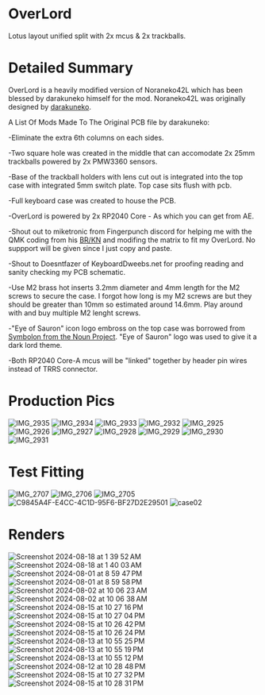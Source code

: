 # OverLord

Lotus layout unified split with 2x mcus & 2x trackballs.

# Detailed Summary

OverLord is a heavily modified version of Noraneko42L which has been blessed by darakuneko himself for the mod. Noraneko42L was originally designed by [darakuneko](https://github.com/darakuneko/Noraneko/tree/main/noraneko42l).

A List Of Mods Made To The Original PCB file by darakuneko:

-Eliminate the extra 6th columns on each sides.

-Two square hole was created in the middle that can accomodate 2x 25mm trackballs powered by 2x PMW3360 sensors.

-Base of the trackball holders with lens cut out is integrated into the top case with integrated 5mm switch plate. Top case sits flush with pcb.

-Full keyboard case was created to house the PCB.

-OverLord is powered by 2x RP2040 Core - As which you can get from AE.

-Shout out to miketronic from Fingerpunch discord for helping me with the QMK coding from his [BR/KN](https://github.com/miketronic/brkn-keyboard) and modifing the matrix to fit my OverLord. No suppport will be given since I just copy and paste.

-Shout to Doesntfazer of KeyboardDweebs.net for proofing reading and sanity checking my PCB schematic.

-Use M2 brass hot inserts 3.2mm diameter and 4mm length for the M2 screws to secure the case. I forgot how long is my M2 screws are but they should be greater than 10mm so estimated around 14.6mm. Play around with and buy multiple M2 lenght screws.

-"Eye of Sauron" icon logo embross on the top case was borrowed from [Symbolon from the Noun Project](https://thenounproject.com/icon/eye-of-sauron-1007756/). "Eye of Sauron" logo was used to give it a dark lord theme.

-Both RP2040 Core-A mcus will be "linked" together by header pin wires instead of TRRS connector.

# Production Pics
![IMG_2935](https://github.com/user-attachments/assets/1da241d4-54e2-401f-b791-bc9b68aad2a4)
![IMG_2934](https://github.com/user-attachments/assets/647acaec-8159-430f-b13a-d76f6e1fe1f6)
![IMG_2933](https://github.com/user-attachments/assets/c4356f1c-eaaf-44e8-ad73-be2031385a29)
![IMG_2932](https://github.com/user-attachments/assets/7aaf6300-788d-4f8f-a8ae-9dc21a8c248f)
![IMG_2925](https://github.com/user-attachments/assets/f2074fa6-50f8-43b0-bd2a-b366006c7960)
![IMG_2926](https://github.com/user-attachments/assets/5eb11ba6-ae19-4d4b-a194-34045df7f84a)
![IMG_2927](https://github.com/user-attachments/assets/12a6a1a3-c5bb-4e49-add8-b8f83245eb7f)
![IMG_2928](https://github.com/user-attachments/assets/2381b038-4e48-465b-936d-57c9c7905e73)
![IMG_2929](https://github.com/user-attachments/assets/0c5eb233-827a-4c14-9c21-08bf278f4b90)
![IMG_2930](https://github.com/user-attachments/assets/558dbc05-afa1-49bc-94e7-346e9ce1b917)
![IMG_2931](https://github.com/user-attachments/assets/d82417af-c64c-422a-bfb3-c41f0b6072d9)

# Test Fitting
![IMG_2707](https://github.com/user-attachments/assets/029263f2-cd57-474d-bc82-2caf53dad9ac)
![IMG_2706](https://github.com/user-attachments/assets/a9384805-8dea-4da3-90c1-0826b30a93cf)
![IMG_2705](https://github.com/user-attachments/assets/06e1bc89-0b4b-46f0-b3e3-8296902998e6)
![C9845A4F-E4CC-4C1D-95F6-BF27D2E29501](https://github.com/user-attachments/assets/a59a46ad-0cec-4963-8bf5-16d632aafb1a)
![case02](https://github.com/user-attachments/assets/41b77242-84e1-47c5-b268-4d8e64686faf)

# Renders

![Screenshot 2024-08-18 at 1 39 52 AM](https://github.com/user-attachments/assets/d226c8ea-a041-4107-967d-e291f5cce6a5)
![Screenshot 2024-08-18 at 1 40 03 AM](https://github.com/user-attachments/assets/c09dc3b3-35cf-40ec-8067-2123692cf95b)
![Screenshot 2024-08-01 at 8 59 47 PM](https://github.com/user-attachments/assets/22c92666-c021-4ffe-a35f-2ed77ccb87c3)
![Screenshot 2024-08-01 at 8 59 58 PM](https://github.com/user-attachments/assets/0ce3aff8-7f59-4940-824e-0c5b49a66487)
![Screenshot 2024-08-02 at 10 06 23 AM](https://github.com/user-attachments/assets/62f784b0-ee7d-405e-b139-8fa7f7711695)
![Screenshot 2024-08-02 at 10 06 38 AM](https://github.com/user-attachments/assets/b3ae3d2e-0daf-46f2-9845-2a7e8e2df206)
![Screenshot 2024-08-15 at 10 27 16 PM](https://github.com/user-attachments/assets/245341c7-bc2a-45bf-b4e2-53c78d1a7816)
![Screenshot 2024-08-15 at 10 27 04 PM](https://github.com/user-attachments/assets/c4c7ec3d-68b3-4fa5-9d3c-94c131aeae76)
![Screenshot 2024-08-15 at 10 26 42 PM](https://github.com/user-attachments/assets/718428db-7a09-4f6f-8711-cc589324a67d)
![Screenshot 2024-08-15 at 10 26 24 PM](https://github.com/user-attachments/assets/598c13d7-e2b4-4b3f-840b-34a0a3277344)
![Screenshot 2024-08-13 at 10 55 25 PM](https://github.com/user-attachments/assets/226fc61e-6bb3-4581-9781-8728432feef7)
![Screenshot 2024-08-13 at 10 55 19 PM](https://github.com/user-attachments/assets/0b178b40-92e4-4395-9167-6e1e025cd4e7)
![Screenshot 2024-08-13 at 10 55 12 PM](https://github.com/user-attachments/assets/ecf2b348-2cb2-4f23-9fc0-df1129f65422)
![Screenshot 2024-08-12 at 10 28 48 PM](https://github.com/user-attachments/assets/6baa2775-c69a-41e7-ac70-ecdfc805a117)
![Screenshot 2024-08-15 at 10 27 32 PM](https://github.com/user-attachments/assets/fe5929cc-7b09-4693-86a8-7ab1cb7f4d91)
![Screenshot 2024-08-15 at 10 28 31 PM](https://github.com/user-attachments/assets/461ac25f-b2f4-4bd2-a8f7-51754027c01d)
